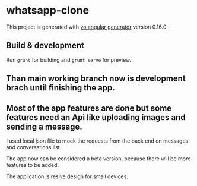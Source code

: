 # whatsapp-clone

This project is generated with [yo angular generator](https://github.com/yeoman/generator-angular)
version 0.16.0.

## Build & development

Run `grunt` for building and `grunt serve` for preview.

## Than main working branch now is development brach until finishing the app.

## Most of the app features are done but some features need an Api like uploading images and sending a message.

I used local json file to mock the requests from the back end on messages and conversations list.

The app now can be considered a beta version, because there will be more features to be added.

The application is resive design for small devices.
